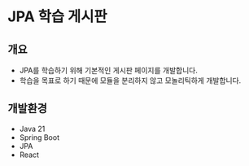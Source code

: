 # JPA 학습 게시판

## 개요
- JPA를 학습하기 위해 기본적인 게시판 페이지를 개발합니다.
- 학습을 목표로 하기 때문에 모듈을 분리하지 않고 모놀리틱하게 개발합니다.

## 개발환경
- Java 21
- Spring Boot
- JPA
- React